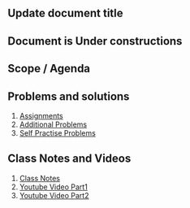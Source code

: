 


## Update document title

## Document is Under constructions

## Scope / Agenda
  

## Problems and solutions

1. [Assignments]()
2. [Additional Problems]()
3. [Self Practise Problems]()

## Class Notes and Videos

1. [Class Notes]()
2. [Youtube Video Part1]()
3. [Youtube Video Part2]()